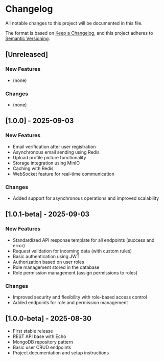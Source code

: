 # Changelog

All notable changes to this project will be documented in this file.

The format is based on [Keep a Changelog](https://keepachangelog.com/en/1.0.0/), and this project adheres to [Semantic Versioning](https://semver.org/spec/v2.0.0.html).

## [Unreleased]

### New Features

- (none)

### Changes

- (none)

## [1.0.0] - 2025-09-03

### New Features

- Email verification after user registration
- Asynchronous email sending using Redis
- Upload profile picture functionality
- Storage integration using MinIO
- Caching with Redis
- WebSocket feature for real-time communication

### Changes

- Added support for asynchronous operations and improved scalability

## [1.0.1-beta] - 2025-09-03

### New Features

- Standardized API response template for all endpoints (success and error)
- Request validation for incoming data (with custom rules)
- Basic authentication using JWT
- Authorization based on user roles
- Role management stored in the database
- Role permission management (assign permissions to roles)

### Changes

- Improved security and flexibility with role-based access control
- Added endpoints for role and permission management

## [1.0.0-beta] - 2025-08-30

- First stable release
- REST API base with Echo
- MongoDB repository pattern
- Basic user CRUD endpoints
- Project documentation and setup instructions
